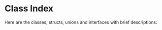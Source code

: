 Class Index
==========

Here are the classes, structs, unions and interfaces with brief descriptions:

